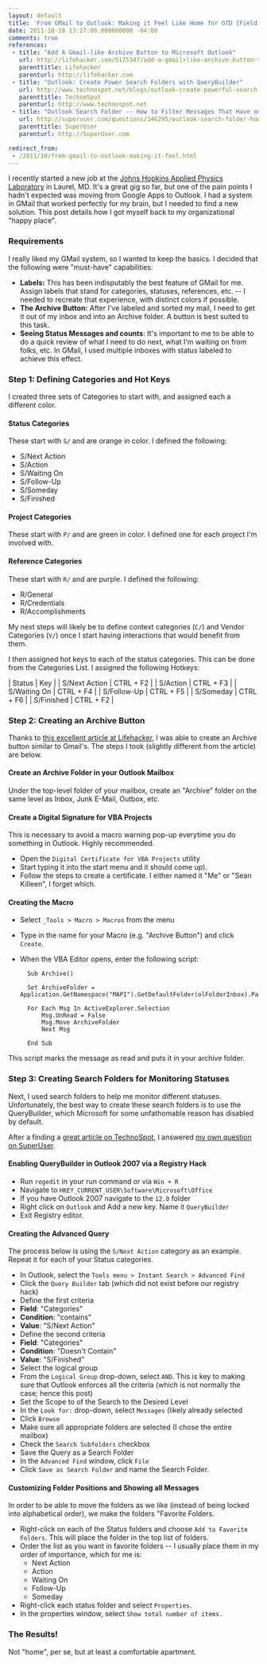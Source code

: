 ```yaml
---
layout: default
title: 'From GMail to Outlook: Making it Feel Like Home for GTD [Field Notes]'
date: 2011-10-18 13:27:00.000000000 -04:00
comments: true
references: 
 - title: "Add A Gmail-like Archive Button to Microsoft Outlook"
   url: http://lifehacker.com/5175347/add-a-gmail+like-archive-button-to-microsoft-outlook
   parenttitle: Lifehacker
   parenturl: http://lifehacker.com
 - title: "Outlook: Create Power Search Folders with QueryBuilder"
   url: http://www.technospot.net/blogs/outlook-create-powerful-search-folders-with-query-builder/
   parenttitle: TechnoSpot
   parenturl: http://www.technospot.net
 - title: "Outlook Search Folder -- How to Filter Messages That Have one Category but Don't Have Another?"
   url: http://superuser.com/questions/346295/outlook-search-folder-how-to-filter-messages-that-have-one-category-but-dont
   parenttitle: SuperUser
   parenturl: http://SuperUser.com

redirect_from:
 - /2011/10/from-gmail-to-outlook-making-it-feel.html   
---
```

I recently started a new job at the [Johns Hopkins Applied Physics Laboratory] in Laurel, MD. It's a great gig so far, but one of the pain points I hadn't expected was moving from Google Apps to Outlook. I had a system in GMail that worked perfectly for my brain, but I needed to find a new solution. This post details how I got myself back to my organizational "happy place".

### Requirements
I really liked my GMail system, so I wanted to keep the basics. I decided that the following were "must-have" capabilities:

* **Labels:** This has been indisputably the best feature of GMail for me. Assign labels that stand for categories, statuses, references, etc. -- I needed to recreate that experience, with distinct colors if possible.
* **The Archive Button:** After I've labeled and sorted my mail, I need to get it out of my inbox and into an Archive folder. A button is best suited to this task.
* **Seeing Status Messages and counts**: It's important to me to be able to do a quick review of what I need to do next, what I'm waiting on from folks, etc. In GMail, I used multiple inboxes with status labeled to achieve this effect. 

### Step 1: Defining Categories and Hot Keys
I created three sets of Categories to start with, and assigned each a different color.

#### Status Categories
These start with `S/` and are orange in color. I defined the following:

* S/Next Action
* S/Action
* S/Waiting On
* S/Follow-Up
* S/Someday
* S/Finished

#### Project Categories
These start with `P/` and are green in color. I defined one for each project I'm involved with.

#### Reference Categories
These start with `R/` and are purple. I defined the following:

* R/General
* R/Credentials
* R/Accomplishments

My next steps will likely be to define context categories (`C/`) and Vendor Categories (`V/`) once I start having interactions that would benefit from them.

I then assigned hot keys to each of the status categories. This can be done from the Categories List. I assigned the following Hotkeys:

| Status | Key |
| S/Next Action | CTRL + F2 |
| S/Action | CTRL + F3 | 
| S/Waiting On | CTRL + F4 |
| S/Follow-Up | CTRL + F5 |
| S/Someday | CTRL + F6 |
| S/Finished | CTRL + F2 |

### Step 2: Creating an Archive Button
Thanks to [this excellent article at Lifehacker], I was able to create an Archive button similar to Gmail's. The steps I took (slightly different from the article) are below.

#### Create an Archive Folder in your Outlook Mailbox
Under the top-level folder of your mailbox, create an "Archive" folder on the same level as Inbox, Junk E-Mail, Outbox, etc.

#### Create a Digital Signature for VBA Projects
This is necessary to avoid a macro warning pop-up everytime you do something in Outlook. Highly recommended.

* Open the `Digital Certificate for VBA Projects` utility 
 * Start typing it into the start menu and it should come up).
* Follow the steps to create a certificate. I either named it "Me" or "Sean Killeen", I forget which.

#### Creating the Macro
* Select `_Tools > Macro > Macros` from the menu
* Type in the name for your Macro (e.g. "Archive Button") and click `Create`.
* When the VBA Editor opens, enter the following script:

        Sub Archive()
        
        Set ArchiveFolder = Application.GetNamespace("MAPI").GetDefaultFolder(olFolderInbox).Parent.Folders("Archive")
        
        For Each Msg In ActiveExplorer.Selection
            Msg.UnRead = False
            Msg.Move ArchiveFolder
            Next Msg
        
        End Sub

This script marks the message as read and puts it in your archive folder.

### Step 3: Creating Search Folders for Monitoring Statuses
Next, I used search folders to help me monitor different statuses. Unfortunately, the best way to create these search folders is to use the QueryBuilder, which Microsoft for some unfathomable reason has disabled by default.

After a finding a [great article on TechnoSpot], I answered [my own question on SuperUser].

#### Enabling QueryBuilder in Outlook 2007 via a Registry Hack
* Run `regedit` in your run command or via `Win + R`
* Navigate to `HKEY_CURRENT_USER\Software\Microsoft\Office`
* If you have Outlook 2007 navigate to the `12.0` folder
* Right click on `Outlook` and Add a new key. Name it `QueryBuilder`
* Exit Registry editor.

#### Creating the Advanced Query
The process below is using the `S/Next Action` category as an example. Repeat it for each of your Status categories.

* In Outlook, select the `Tools menu > Instant Search > Advanced Find`
* Click the `Query Builder` tab (which did not exist before our registry hack)
* Define the first criteria
 * **Field**: "Categories"
 * **Condition**: "contains"
 * **Value**: "S/Next Action"
* Define the second criteria
 * **Field**: "Categories"
 * **Condition**: "Doesn't Contain"
 * **Value**: "S/Finished"
* Select the logical group
 * From the `Logical Group` drop-down, select `AND`. This is key to making sure that Outlook enforces all the criteria (which is not normally the case; hence this post)
* Set the Scope to of the Search to the Desired Level
 * In the `Look for:` drop-down, select `Messages` (likely already selected
 * Click `Browse`
 * Make sure all appropriate folders are selected (I chose the entire mailbox)
 * Check the `Search Subfolders` checkbox
* Save the Query as a Search Folder
 * In the `Advanced Find` window, click `File`
 * Click `Save as Search Folder` and name the Search Folder.
  
#### Customizing Folder Positions and Showing all Messages
In order to be able to move the folders as we like (instead of being locked into alphabetical order), we make the folders "Favorite Folders.

* Right-click on each of the Status folders and choose `Add to Favorite Folders`. This will place the folder in the top list of folders.
* Order the list as you want in favorite folders -- I usually place them in my order of importance, which for me is:
	* Next Action
	* Action
	* Waiting On
	* Follow-Up
	* Someday
* Right-click each status folder and select `Properties`. 
* In the properties window, select `Show total number of items.`

### The Results!
Not "home", per se, but at least a comfortable apartment.

[Johns Hopkins Applied Physics Laboratory]: http://jhuapl.edu/
[this excellent article at Lifehacker]: http://lifehacker.com/5175347/add-a-gmail+like-archive-button-to-microsoft-outlook
[great article on TechnoSpot]: http://www.technospot.net/blogs/outlook-create-powerful-search-folders-with-query-builder/
[my own question on SuperUser]: http://superuser.com/questions/346295/outlook-search-folder-how-to-filter-messages-that-have-one-category-but-dont